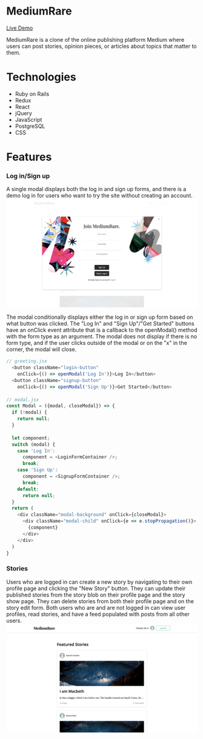 # MediumRare

[Live Demo](https://medium-rare-stories.herokuapp.com/#/)

MediumRare is a clone of the online publishing platform Medium where users can post stories, opinion pieces, or articles about topics that matter to them.

# Technologies
+ Ruby on Rails
+ Redux
+ React
+ jQuery
+ JavaScript
+ PostgreSQL
+ CSS

# Features
### Log in/Sign up
A single modal displays both the log in and sign up forms, and there is a demo log in for users who want to try the site without creating an account. 
![Modal for signing up](https://github.com/VivDeG/MediumRare/blob/master/app/assets/images/sign_up_modal.png)

The modal conditionally displays either the log in or sign up form based on what button was clicked. The "Log In" and "Sign Up"/"Get Started" buttons have an onClick event attribute that is a callback to the openModal() method with the form type as an argument. The modal does not display if there is no form type, and if the user clicks outside of the modal or on the "x" in the corner, the modal will close.
``` js
// greeting.jsx
  <button className="login-button"
    onClick={() => openModal('Log In')}>Log In</button>
  <button className="signup-button"
    onClick={() => openModal('Sign Up')}>Get Started</button>

// modal.jsx
const Modal = ({modal, closeModal}) => {
  if (!modal) {
    return null;
  }

  let component;
  switch (modal) {
    case 'Log In':
      component = <LoginFormContainer />;
      break;
    case 'Sign Up':
      component = <SignupFormContainer />;
      break;
    default:
      return null;
  }
  return (
    <div className="modal-background" onClick={closeModal}>
      <div className="modal-child" onClick={e => e.stopPropagation()}>
        {component}
      </div>
    </div>
  )
}
```
  
### Stories
Users who are logged in can create a new story by navigating to their own profile page and clicking the "New Story" button. They can update their published stories from the story blob on their profile page and the story show page. They can delete stories from both their profile page and on the story edit form. Both users who are and are not logged in can view user profiles, read stories, and have a feed populated with posts from all other users.
![User's feed](https://github.com/VivDeG/MediumRare/blob/master/app/assets/images/home_page.png)
